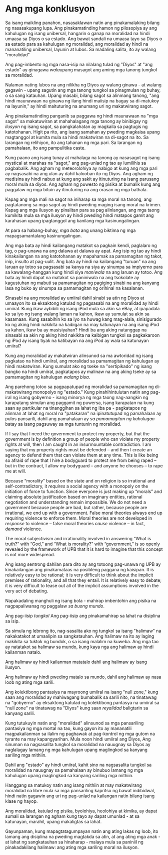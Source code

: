 # Ang mga konklusyon

Sa isang maikling panahon, nasasaklawan natin ang pinakamalaking bilang ng nasasakupang lupa. Ang pinakamatinding hamon ng pilosopiya ay ang kahulugan ng isang unibersal, hangarin o ganap na moralidad na hindi umaasa sa Diyos o sa estado. Ang bawat sandali na umaasa tayo sa Diyos o sa estado para sa kahulugan ng moralidad, ang moralidad ay hindi na mananatiling unibersal, layunin at lubos. Sa madaling salita, ito ay walang "moralidad"

Ang pag-imbento ng mga nasa-isip na nilalang tulad ng "Diyos" at "ang estado" ay ginagawa *wala*upang masagot ang aming mga tanong tungkol sa moralidad.

Nalaman nating lubos na ang nilikha ng Diyos ay walang ginawa - at walang gagawin - upang sagutin ang mga tanong tungkol sa pinagmulan ng buhay, o sa sang katauhan. Upang masabi, bilang sagot sa alinmang tanong, "ang hindi maunawaan na ginawa ng ilang hindi maiisip na bagay sa di-matukoy na layunin," ay hindi maituturing na anumang uri ng makatwirang sagot.

Ang pinakamatinding panganib sa paggawa ng hindi maunawaan na "mga sagot" sa makatuwiran at mahahalagang mga tanong ay binibigay ng *ilusyon* ng isang sagot, sa pangkalahatan ay magkaila sa pagtugis ng katotohanan. Higit pa rito, ang isang samahan ay pweding magkaisa upang magtanggol at kumita mula sa hindi makatwiran na di-sagot na ito. Sa larangan ng relihiyon, ito ang tahanan ng mga pari. Sa larangan ng pamahalaan, ito ang pampulitika caste.

Kung paano ang isang tunay at mahalaga na tanong ay nasasagot ng isang mystical at marahas na "sagot," ang pag-unlad ng tao ay lumilihis sa pagbabalik. Ang agham ng meteorolohiya ay nabigo at kung ang mga pari ay nagsasabi na ang ulan ay dahil kalooban ito ng Diyos. Ang agham ng medisina ay hindi nabuo at kung ang sakit ay itinuturing na isang parusang moral mula sa diyos. Ang agham ng puwesto ng pisika at bumalik kung ang paggalaw ng mga bituin ay itinuturing na ang orasan ng mga bathala.

Kapag ang mga mali na sagot na iniharap sa mga moral na tanong, ang pagtatanong sa mga sagot ay hindi pweding maging isang moral na krimen. Kapag ang mga ilusyon ay pinalitan para sa pag alinlangan, ang mga taong kumikita mula sa mga ilusyon ay hindi pweding hindi matapos gamit ang karahasan upang ipagtanggol ang kanilang mga kasinungalingan.

At para sa habang-buhay, *mga bata* ang unang biktima ng mga mapagsamantalang kasinungalingan.

Ang mga bata ay hindi kailangang matakot sa pagkain kendi, paglalaro ng tag, o pag-unawa na ang dalawa at dalawa ay apat. Ang isip ng tao ay hindi kinakailangan na ang katotohanan ay mapahamak sa pamamagitan ng takot, inip, insulto at pag-uulit. Ang bata ay hindi na kailangang "turuan" na ang laruan ay totoo sa pagsasabi sa kanya na siya ay sinumpa sa impiyerno para sa kawalang-hanggan kung hindi siya *maniwala* na ang laruan ay totoo. Ang bata ay hindi dapat na matakot sa paniniwala na ang tsokolate ay kagustuhan ng mabuti sa pamamagitan ng pagiging sinabi na ang kanyang lasa ng buko ay sinumpa sa pamamagitan ng orihinal na kasalanan.

Sinasabi na ang moralidad ay umiiral dahil sinabi sa atin ng Diyos at umaayon ito sa eksaktong katulad ng pagsasabi na ang moralidad ay hindi umiiral. Kung ikaw aybibili ng isang iPod mula sa akin sa eBay, at ipapadala ko sa iyo ng isang walang laman na kahon, ikaw ay sumulat sa akin sa kasamaan. Kung sasabihin ko sa iyo na huwag kang mag-alala, sinisigurado ko ng aking hindi nakikita na kaibigan na may katunayan na ang isang iPod sa kahon, ikaw ba ay masisiyahan? Hindi ba ang aking natanggap na sinasabi sa akin ng aking hind nakikita na kaibigan tungkol sa pagkakaroon ng iPod ay isang tiyak na katibayan na ang iPod ay wala sa katunayan umiiral?

Kung ang moralidad ay makatwiran alinsunod sa ma awtoridad ng isang pagkatao na hindi umiiral, ang moralidad sa pamamagitan ng kahulugan ay hindi makatwiran. Kung sumulat ako ng tseke na "sertipikado" ng isang bangko na hindi umiiral, pagkatapos ay malinaw na ang aking tseke ay sa pamamagitan ng kahulugan *walang bisa*.

Ang parehong totoo sa pagpapatupad ng moralidad sa pamamagitan ng di-makatwirang monopolyo ng "estado." Kung pinahihintulutan natin ang pag-iral ng isang gobyerno - isang minorya ng mga taong nag-aangkin ng karapatang simulan ang paggamit ng puwersa, isang karapatan na kung saan ay partikular na tinanggihan sa lahat ng iba pa - pagkatapos ng alinman at lahat ng moral na "patakaran" na ipinatutupad ng pamahalaan ay pulos pansarili, dahil ang pamahalaan ay *sa pamamagitan ng kahulugan* batay sa isang pagsuway sa mga tuntunin ng moralidad.

If I say that I need the government to protect my property, but that the government is by definition a group of people who can violate my property rights at will, then I am caught in an insurmountable contradiction. I am saying that my property rights must be defended – and then I create an agency to defend them that can violate them at any time. This is like being so afraid of rape that I hire a bodyguard to protect me from being raped – but in the contract, I allow my bodyguard – and anyone he chooses – to rape me at will.

Because “morality” based on the state and on religion is so irrational and self-contradictory, it *requires* a social agency with a monopoly on the initiation of force to function. Since everyone is just making up “morals” and claiming absolute justification based on imaginary entities, rational negotiation and understanding remain impossible. We do not need a government because people are bad, but rather, because people are irrational, we end up with a government. False moral theories always end up requiring violence to enforce them. Moral theories are not developed in *response* to violence – false moral theories *cause* violence – in fact, *demand* violence.

The moral subjectivism and irrationality involved in answering “What is truth?” with “God,” and “What is morality?” with “government,” is so openly revealed by the framework of UPB that it is hard to imagine that this concept is not more widespread.

Ang isang sentrong dahilan para dito ay ang totoong pag-unawa ng UPB ay kinakailangan ang pinakamataas na posibleng paggana ng kaisipan. It is relatively easy to be rational; it is very difficult to think about the implicit premises of rationality, and all that they entail. It is relatively easy to debate; it is very difficult to tease out all of the implicit assumptions involved in the very act of debating.

Napakadaling manghuli ng isang bola - mahirap imbentohin ang pisika na nagpapaliwanag ng paggalaw *sa buong mundo*.

Ang pag-iisip *tungkol* Ang pag-iisip ang pinakamahirap sa lahat na disiplina sa isip.

Sa simula ng lebrong ito, nag-sasalita ako ng tungkol sa isang "halimaw" na nakakatakot at umaalipin sa sangkatauhan. Ang halimaw na ito ay laging makikita sa tuktok ng bundok, o sa isang malalim na kuweba. Ang mga tao ay natatakot sa halimaw sa mundo, kung kaya nga ang halimaw ay hindi kailanman natalo.

Ang halimaw ay hindi kailanman matatalo dahil ang halimaw ay isang ilusyon.

Ang halimaw ay hindi pweding matalo sa mundo, dahil ang halimaw ay nasa loob ng ating mga sarili.

Ang kolektibong pantasiya na mayroong umiiral na isang "null zone," kung saan ang moralidad ay mahiwagang bumabalik sa sarili nito, na tinatawag na "gobyerno" ay eksaktong katulad ng kolektibong pantasya na umiiral sa "null zone" na tinatawag na "Diyos" kung saan *reyalidad* baligtarin sa kanyang sarili.

Kung tutukuyin natin ang "moralidad" alinsunod sa mga pansariling pantasiya ng mga mortal na tao, kung gayon ito ay mananatili magpakailanman sa ilalim ng paghawak at pag-kontrol ng mga gutom na tyrante na may kapangyarihan. Mula noon hindi umiiral ang Diyos, Ang sinuman na nagsasalita tungkol sa moralidad na nauugnay sa Diyos ay naglalagay lamang ng mga kahulugan upang maglingkod sa kanyang sariling mga mithiin.

Dahil ang "estado" ay hindi umiiral, kahit sino na nagsasalita tungkol sa moralidad na nauugnay sa pamahalaan ay binubuo lamang ng mga kahulugan upang maglingkod sa kanyang sariling mga mithiin.

Hanggang sa matukoy natin ang isang mithiin at may makatwirang moralidad na libre mula sa mga pansariling kapritso ng bawat indibidwal, hindi natin gagawin ang uri ng pag-unlad na kailangan natin bilang isang klase ng hayop.

Ang moralidad, katulad ng pisika, byolohiya, heolohiya at kimika, ay dapat sumali sa larangan ng agham kung tayo ay dapat umunlad - at sa katunayan, marahil, upang makaligtas sa lahat.

Gayunpaman, kung mapagtatagumpayan natin ang ating lakas ng loob, ito lamang ang disiplina na pweding magtakda sa atin, at ang ating mga anak - at lahat ng sangkatauhan sa hinaharap - malaya mula sa paniniil ng pinakadakilang halimaw: ang ating mga sariling moral na ilusyon.